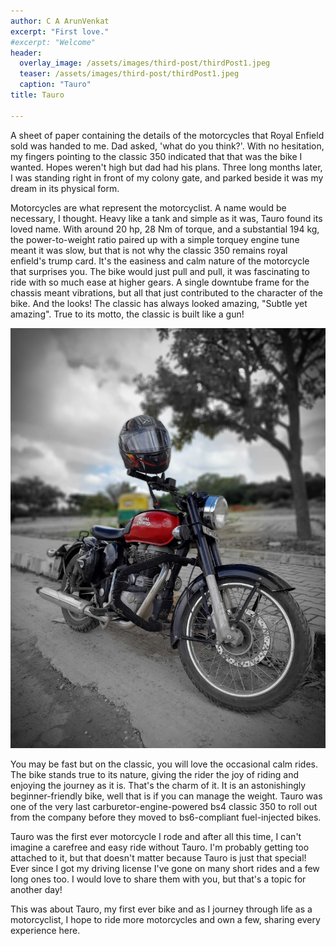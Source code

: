 ```yaml
---
author: C A ArunVenkat
excerpt: "First love."
#excerpt: "Welcome"
header:
  overlay_image: /assets/images/third-post/thirdPost1.jpeg
  teaser: /assets/images/third-post/thirdPost1.jpeg
  caption: "Tauro"
title: Tauro
      
---
```



A sheet of paper containing the details of the motorcycles that Royal Enfield sold was handed to me. Dad asked, 'what do you think?'. With no hesitation, my fingers pointing to the classic 350 indicated that that was the bike I wanted. Hopes weren't high but dad had his plans. Three long months later, I was standing right in front of my colony gate, and parked beside it was my dream in its physical form.


Motorcycles are what represent the motorcyclist. A name would be necessary, I thought. Heavy like a tank and simple as it was, Tauro found its loved name.
With around 20 hp, 28 Nm of torque, and a substantial 194 kg, the power-to-weight ratio paired up with a simple torquey engine tune meant it was slow, but that is not why the classic 350 remains royal enfield's trump card. It's the easiness and calm nature of the motorcycle that surprises you. The bike would just pull and pull, it was fascinating to ride with so much ease at higher gears. A single downtube frame for the chassis meant vibrations, but all that just contributed to the character of the bike. And the looks! The classic has always looked amazing, "Subtle yet amazing". True to its motto, the classic is built like a gun!

![](/assets/images/third-post/thirdPostMid.jpeg)

You may be fast but on the classic, you will love the occasional calm rides. The bike stands true to its nature, giving the rider the joy of riding and enjoying the journey as it is. That's the charm of it. It is an astonishingly beginner-friendly bike, well that is if you can manage the weight. 
Tauro was one of the very last carburetor-engine-powered bs4 classic 350 to roll out from the company before they moved to bs6-compliant fuel-injected bikes.

Tauro was the first ever motorcycle I rode and after all this time, I can't imagine a carefree and easy ride without Tauro. I'm probably getting too attached to it, but that doesn't matter because Tauro is just that special!
Ever since I got my driving license I've gone on many short rides and a few long ones too. I would love to share them with you, but that's a topic for another day!

This was about Tauro, my first ever bike and as I journey through life as a motorcyclist, I hope to ride more motorcycles and own a few, sharing every experience here.
